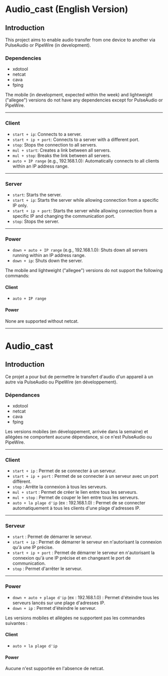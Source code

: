 # Audio_cast (English Version)

## Introduction
This project aims to enable audio transfer from one device to another via PulseAudio or PipeWire (in development).

### Dependencies
- xdotool
- netcat
- cava
- fping

The mobile (in development, expected within the week) and lightweight ("allegee") versions do not have any dependencies except for PulseAudio or PipeWire.

---

### Client
- `start + ip`: Connects to a server.
- `start + ip + port`: Connects to a server with a different port.
- `stop`: Stops the connection to all servers.
- `mul + start`: Creates a link between all servers.
- `mul + stop`: Breaks the link between all servers.
- `auto + IP range` (e.g., 192.168.1.0): Automatically connects to all clients within an IP address range.

---

### Server
- `start`: Starts the server.
- `start + ip`: Starts the server while allowing connection from a specific IP only.
- `start + ip + port`: Starts the server while allowing connection from a specific IP and changing the communication port.
- `stop`: Stops the server.

---

### Power
- `down + auto + IP range` (e.g., 192.168.1.0): Shuts down all servers running within an IP address range.
- `down + ip`: Shuts down the server.

The mobile and lightweight ("allegee") versions do not support the following commands:

#### Client
- `auto + IP range`

#### Power
None are supported without netcat.

---

# Audio_cast

## Introduction
Ce projet a pour but de permettre le transfert d'audio d'un appareil à un autre via PulseAudio ou PipeWire (en développement).

### Dépendances
- xdotool
- netcat
- cava
- fping

Les versions mobiles (en développement, arrivée dans la semaine) et allégées ne comportent aucune dépendance, si ce n'est PulseAudio ou PipeWire.

---

### Client
- `start + ip` : Permet de se connecter à un serveur.
- `start + ip + port` : Permet de se connecter à un serveur avec un port différent.
- `stop` : Arrête la connexion à tous les serveurs.
- `mul + start` : Permet de créer le lien entre tous les serveurs.
- `mul + stop` : Permet de couper le lien entre tous les serveurs.
- `auto + la plage d'ip` (ex : 192.168.1.0) : Permet de se connecter automatiquement à tous les clients d'une plage d'adresses IP.

---

### Serveur
- `start` : Permet de démarrer le serveur.
- `start + ip` : Permet de démarrer le serveur en n'autorisant la connexion qu'à une IP précise.
- `start + ip + port` : Permet de démarrer le serveur en n'autorisant la connexion qu'à une IP précise et en changeant le port de communication.
- `stop` : Permet d'arrêter le serveur.

---

### Power
- `down + auto + plage d'ip` (ex : 192.168.1.0) : Permet d'éteindre tous les serveurs lancés sur une plage d'adresses IP.
- `down + ip` : Permet d'éteindre le serveur.

Les versions mobiles et allégées ne supportent pas les commandes suivantes :

#### Client
- `auto + la plage d'ip`

#### Power
Aucune n'est supportée en l'absence de netcat.

